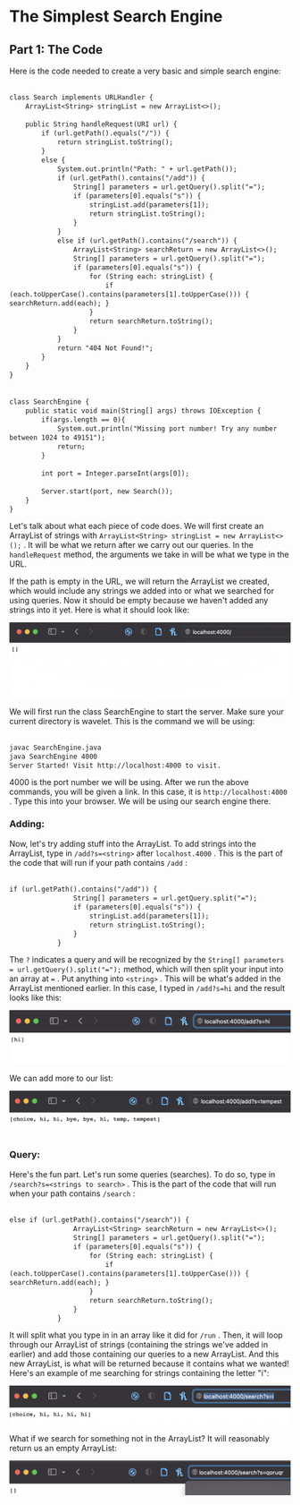 # The Simplest Search Engine

## Part 1: The Code

Here is the code needed to create a very basic and simple search engine:

```

class Search implements URLHandler {
    ArrayList<String> stringList = new ArrayList<>();

    public String handleRequest(URI url) {
        if (url.getPath().equals("/")) {
            return stringList.toString();
        }
        else {
            System.out.println("Path: " + url.getPath());
            if (url.getPath().contains("/add")) {
                String[] parameters = url.getQuery().split("=");
                if (parameters[0].equals("s")) {
                    stringList.add(parameters[1]);
                    return stringList.toString();
                }
            }
            else if (url.getPath().contains("/search")) {
                ArrayList<String> searchReturn = new ArrayList<>();
                String[] parameters = url.getQuery().split("=");
                if (parameters[0].equals("s")) {
                    for (String each: stringList) {
                        if (each.toUpperCase().contains(parameters[1].toUpperCase())) { searchReturn.add(each); }
                    }
                    return searchReturn.toString();
                }
            }
            return "404 Not Found!";
        }
    }
}


class SearchEngine {
    public static void main(String[] args) throws IOException {
        if(args.length == 0){
            System.out.println("Missing port number! Try any number between 1024 to 49151");
            return;
        }

        int port = Integer.parseInt(args[0]);

        Server.start(port, new Search());
    }
}

```

Let's talk about what each piece of code does. We will first create an ArrayList of strings with ``` ArrayList<String> stringList = new ArrayList<>(); ``` . It will be what we return after we carry out our queries. In the ``` handleRequest ``` method, the arguments we take in will be what we type in the URL. 

If the path is empty in the URL, we will return the ArrayList we created, which would include any strings we added into or what we searched for using queries. Now it should be empty because we haven't added any strings into it yet. Here is what it should look like:

![Image](lab2_part1.1.png)

We will first run the class SearchEngine to start the server. Make sure your current directory is wavelet. This is the command we will be using:

```

javac SearchEngine.java 
java SearchEngine 4000
Server Started! Visit http://localhost:4000 to visit.

```
4000 is the port number we will be using. After we run the above commands, you will be given a link. In this case, it is ``` http://localhost:4000 ``` . Type this into your browser. We will be using our search engine there.


### Adding:

Now, let's try adding stuff into the ArrayList. To add strings into the ArrayList, type in ``` /add?s=<string> ``` after ``` localhost.4000 ``` . This is the part of the code that will run if your path contains ``` /add ``` :

```

if (url.getPath().contains("/add")) {
                String[] parameters = url.getQuery.split("=");
                if (parameters[0].equals("s")) {
                    stringList.add(parameters[1]);
                    return stringList.toString();
                }
            }

```

The ``` ? ``` indicates a query and will be recognized by the ``` String[] parameters = url.getQuery().split("="); ``` method, which will then split your input into an array at ``` = ``` . Put anything into ``` <string> ``` . This will be what's added in the ArrayList mentioned earlier. In this case, I typed in ``` /add?s=hi ``` and the result looks like this:

![Image](lab2_part1.2.png)

We can add more to our list:

![Image](lab2_part1.3.png)

### Query:

Here's the fun part. Let's run some queries (searches). To do so, type in ``` /search?s=<strings to search> ``` . This is the part of the code that will run when your path contains ``` /search ``` :

```

else if (url.getPath().contains("/search")) {
                ArrayList<String> searchReturn = new ArrayList<>();
                String[] parameters = url.getQuery().split("=");
                if (parameters[0].equals("s")) {
                    for (String each: stringList) {
                        if (each.toUpperCase().contains(parameters[1].toUpperCase())) { searchReturn.add(each); }
                    }
                    return searchReturn.toString();
                }
            }

```

It will split what you type in in an array like it did for ``` /run ``` . Then, it will loop through our ArrayList of strings (containing the strings we've added in earlier) and add those containing our queries to a new ArrayList. And this new ArrayList, is what will be returned because it contains what we wanted! Here's an example of me searching for strings containing the letter "i":

![Image](lab2_part1.4.png)

What if we search for something not in the ArrayList? It will reasonably return us an empty ArrayList:

![Image](lab2_part1.5.png)
